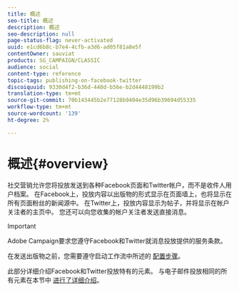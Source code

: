 ```yaml
---
title: 概述
seo-title: 概述
description: 概述
seo-description: null
page-status-flag: never-activated
uuid: e1cd6b8c-b7e4-4cfb-a3d6-ad05f81a8e5f
contentOwner: sauviat
products: SG_CAMPAIGN/CLASSIC
audience: social
content-type: reference
topic-tags: publishing-on-facebook-twitter
discoiquuid: 9330d4f2-b36d-440d-b56e-b2d4448199b2
translation-type: tm+mt
source-git-commit: 70b143445b2e77128b9404e35d96b39694d55335
workflow-type: tm+mt
source-wordcount: '139'
ht-degree: 2%

---
```



# 概述{#overview}

社交营销允许您将投放发送到各种Facebook页面和Twitter帐户，而不是收件人用户档案。 在Facebook上，投放内容以出版物的形式显示在页面墙上，也将显示在所有页面粉丝的新闻源中。 在Twitter上，投放内容显示为帖子，并将显示在帐户关注者的主页中。 您还可以向您收集的帐户关注者发送直接消息。

>[!IMPORTANT]
>
>Adobe Campaign要求您遵守Facebook和Twitter就消息投放提供的服务条款。
>
>在发送出版物之前，您需要遵守启动工作流中所述的 [配置步骤](../../social/using/starting-workflows.md)。

此部分详细介绍Facebook和Twitter投放特有的元素。 与电子邮件投放相同的所有元素在本节中 [进行了详细介绍](../../delivery/using/about-email-channel.md)。
